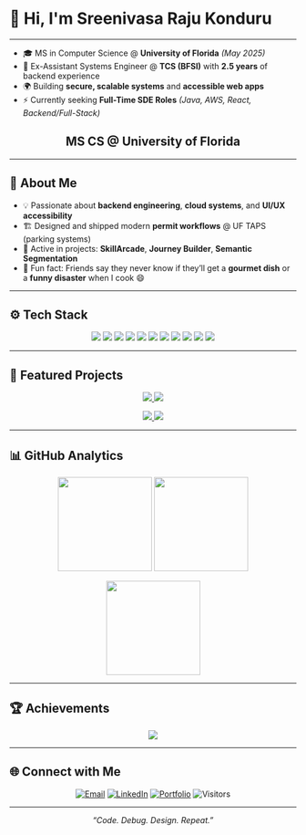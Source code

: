# 👋 Hi, I'm Sreenivasa Raju Konduru

---

- 🎓 MS in Computer Science @ **University of Florida** *(May 2025)*
- 💼 Ex-Assistant Systems Engineer @ **TCS (BFSI)** with **2.5 years** of backend experience
- 🌍 Building **secure, scalable systems** and **accessible web apps**
- ⚡ Currently seeking **Full-Time SDE Roles** *(Java, AWS, React, Backend/Full-Stack)*

<h2 align="center">MS CS @ University of Florida</h2>

---

## 🧭 About Me
- 💡 Passionate about **backend engineering**, **cloud systems**, and **UI/UX accessibility**
- 🏗️ Designed and shipped modern **permit workflows** @ UF TAPS (parking systems)
- 🚀 Active in projects: **SkillArcade**, **Journey Builder**, **Semantic Segmentation**
- 🍳 Fun fact: Friends say they never know if they’ll get a **gourmet dish** or a **funny disaster** when I cook 😄

---

## ⚙️ Tech Stack

<p align="center">
  <img src="https://img.shields.io/badge/Java-ED8B00?logo=java&logoColor=white"> 
  <img src="https://img.shields.io/badge/Spring%20Boot-6DB33F?logo=springboot&logoColor=white">
  <img src="https://img.shields.io/badge/React-149ECA?logo=react&logoColor=white">
  <img src="https://img.shields.io/badge/Node.js-339933?logo=nodedotjs&logoColor=white">
  <img src="https://img.shields.io/badge/Python-3776AB?logo=python&logoColor=white">
  <img src="https://img.shields.io/badge/AWS-232F3E?logo=amazonaws&logoColor=white">
  <img src="https://img.shields.io/badge/PostgreSQL-4169E1?logo=postgresql&logoColor=white">
  <img src="https://img.shields.io/badge/MySQL-4479A1?logo=mysql&logoColor=white">
  <img src="https://img.shields.io/badge/MongoDB-47A248?logo=mongodb&logoColor=white">
  <img src="https://img.shields.io/badge/Docker-2496ED?logo=docker&logoColor=white">
  <img src="https://img.shields.io/badge/Selenium-43B02A?logo=selenium&logoColor=white">
</p>

---

## 🚀 Featured Projects

<p align="center">
  <a href="https://github.com/SreenivasaRajuKonduru/SkillArcade">
    <img src="https://github-readme-stats.vercel.app/api/pin/?username=SreenivasaRajuKonduru&repo=SkillArcade&theme=github_dark&show_owner=true" />
  </a>
  <a href="https://github.com/SreenivasaRajuKonduru/Journey-Builder">
    <img src="https://github-readme-stats.vercel.app/api/pin/?username=SreenivasaRajuKonduru&repo=Journey-Builder&theme=github_dark&show_owner=true" />
  </a>
</p>

<p align="center">
  <a href="https://github.com/SreenivasaRajuKonduru/Semantic-Segmentation-of-City-Images-main">
    <img src="https://github-readme-stats.vercel.app/api/pin/?username=SreenivasaRajuKonduru&repo=Semantic-Segmentation-of-City-Images-main&theme=github_dark&show_owner=true" />
  </a>
  <a href="https://github.com/SreenivasaRajuKonduru/Crime-Analysis">
    <img src="https://github-readme-stats.vercel.app/api/pin/?username=SreenivasaRajuKonduru&repo=Crime-Analysis&theme=github_dark&show_owner=true" />
  </a>
</p>

---

## 📊 GitHub Analytics

<p align="center">
  <img height="165" src="https://github-readme-stats.vercel.app/api?username=SreenivasaRajuKonduru&show_icons=true&theme=github_dark&rank_icon=github&hide_border=true" />
  <img height="165" src="https://streak-stats.demolab.com?user=SreenivasaRajuKonduru&theme=github-dark-blue&hide_border=true" />
</p>

<p align="center">
  <img height="165" src="https://github-readme-stats.vercel.app/api/top-langs/?username=SreenivasaRajuKonduru&layout=compact&theme=github_dark&hide_border=true&langs_count=10" />
</p>

---

## 🏆 Achievements

<p align="center">
  <img src="https://github-profile-trophy.vercel.app/?username=SreenivasaRajuKonduru&theme=algolia&no-frame=true&no-bg=true&row=1&column=7" />
</p>

---

## 🌐 Connect with Me

<p align="center">
  <a href="mailto:sreenivasarajukonduru@gmail.com"><img alt="Email" src="https://img.shields.io/badge/Email-sreenivasarajukonduru%40gmail.com-1f6feb?style=for-the-badge&logo=gmail&logoColor=white"></a>
  <a href="https://linkedin.com/in/sreenivasarajukonduru"><img alt="LinkedIn" src="https://img.shields.io/badge/LinkedIn-Sreenivasa%20Raju-0a66c2?style=for-the-badge&logo=linkedin&logoColor=white"></a>
  <a href="https://sreenivasarajukonduru.github.io/Portfolio"><img alt="Portfolio" src="https://img.shields.io/badge/Portfolio-Visit-111827?style=for-the-badge&logo=githubpages&logoColor=white"></a>
  <img alt="Visitors" src="https://komarev.com/ghpvc/?username=SreenivasaRajuKonduru&style=for-the-badge&color=5865F2">
</p>

---

<p align="center">
  <i>“Code. Debug. Design. Repeat.”</i>
</p>
